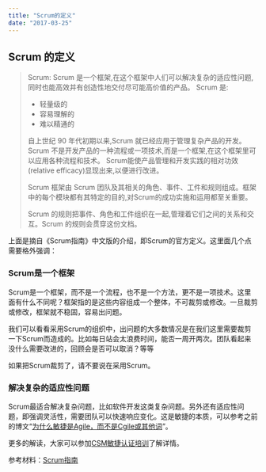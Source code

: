 ```yaml
---
title: "Scrum的定义"
date: "2017-03-25"
---
```


## Scrum 的定义

> Scrum: Scrum 是一个框架,在这个框架中人们可以解决复杂的适应性问题,同时也能高效并有创造性地交付尽可能高价值的产品。 Scrum 是:
> 
> - 轻量级的
> - 容易理解的
> - 难以精通的
> 
> 自上世纪 90 年代初期以来,Scrum 就已经应用于管理复杂产品的开发。Scrum 不是开发产品的一种流程或一项技术,而是一个框架,在这个框架里可以应用各种流程和技术。 Scrum能使产品管理和开发实践的相对功效(relative efficacy)显现出来,以便进行改进。
> 
> Scrum 框架由 Scrum 团队及其相关的角色、事件、工件和规则组成。框架中的每个模块都有其特定的目的,对Scrum的成功实施和运用都至关重要。
> 
> Scrum 的规则把事件、角色和工件组织在一起,管理着它们之间的关系和交互。Scrum 的规则会贯穿这份文档。

上面是摘自《Scrum指南》中文版的介绍，即Scrum的官方定义。这里面几个点需要格外强调：

### Scrum是一个框架

Scrum是一个框架，而不是一个流程，也不是一个方法，更不是一项技术。这里面有什么不同呢？框架指的是这些内容组成一个整体，不可裁剪或修改。一旦裁剪或修改，框架就不稳固，容易出问题。

我们可以看看采用Scrum的组织中，出问题的大多数情况是在我们这里需要裁剪一下Scrum而造成的。比如每日站会太浪费时间，能否一周开两次。团队看起来没什么需要改进的，回顾会是否可以取消？等等

如果把Scrum裁剪了，请不要说在采用Scrum。

### 解决复杂的适应性问题

Scrum最适合解决复杂问题，比如软件开发这类复杂问题。另外还有适应性问题，即强调灵活性，需要团队可以快速响应变化。这是敏捷的本质，可以参考之前的博文“[为什么敏捷是Agile，而不是Cgile或其他词](https://www.jianshu.com/p/c600afcf29aa)”。

更多的解读，大家可以参加[CSM敏捷认证培训](https://bobjiang.com/csm/)了解详情。

参考材料：[Scrum指南](https://scrumguides.org/)
